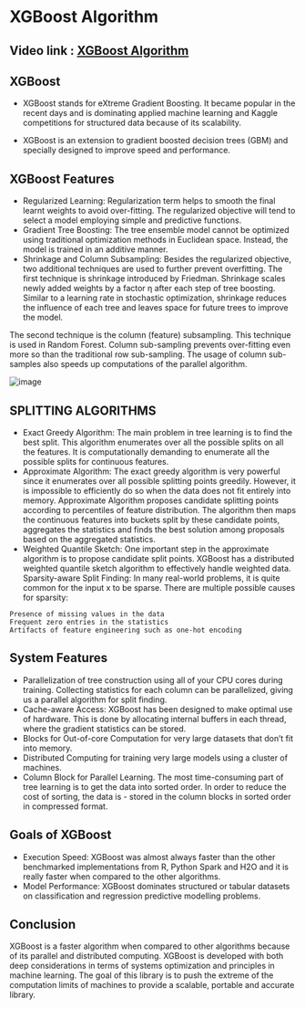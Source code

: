 # XGBoost Algorithm

## Video link : [XGBoost Algorithm]()

## XGBoost
- XGBoost stands for eXtreme Gradient Boosting. It became popular in the recent days and is dominating applied machine learning and Kaggle competitions for structured data because of its scalability.

- XGBoost is an extension to gradient boosted decision trees (GBM) and specially designed to improve speed and performance.

## XGBoost Features
- Regularized Learning: Regularization term helps to smooth the final learnt weights to avoid over-fitting. The regularized objective will tend to select a model employing simple and predictive functions.
- Gradient Tree Boosting: The tree ensemble model cannot be optimized using traditional optimization methods in Euclidean space. Instead, the model is trained in an additive manner.
- Shrinkage and Column Subsampling: Besides the regularized objective, two additional techniques are used to further prevent overfitting. The first technique is shrinkage introduced by Friedman. Shrinkage scales newly added weights by a factor η after each step of tree boosting. Similar to a learning rate in stochastic optimization, shrinkage reduces the influence of each tree and leaves space for future trees to improve the model. 

The second technique is the column (feature) subsampling. This technique is used in Random Forest. Column sub-sampling prevents over-fitting even more so than the traditional row sub-sampling. The usage of column sub-samples also speeds up computations of the parallel algorithm.

![image](https://user-images.githubusercontent.com/63282184/143389540-072965ef-1e1c-41f2-a286-2433599b04d8.png)


## SPLITTING ALGORITHMS
- Exact Greedy Algorithm: The main problem in tree learning is to find the best split. This algorithm enumerates over all the possible splits on all the features. It is computationally demanding to enumerate all the possible splits for continuous features.
- Approximate Algorithm: The exact greedy algorithm is very powerful since it enumerates over all possible splitting points greedily. However, it is impossible to efficiently do so when the data does not fit entirely into memory. Approximate Algorithm proposes candidate splitting points according to percentiles of feature distribution. The algorithm then maps the continuous features into buckets split by these candidate points, aggregates the statistics and finds the best solution among proposals based on the aggregated statistics.
- Weighted Quantile Sketch: One important step in the approximate algorithm is to propose candidate split points. XGBoost has a distributed weighted quantile sketch algorithm to effectively handle weighted data.
Sparsity-aware Split Finding: In many real-world problems, it is quite common for the input x to be sparse. There are multiple possible causes for sparsity:

```
Presence of missing values in the data
Frequent zero entries in the statistics
Artifacts of feature engineering such as one-hot encoding
```


## System Features
- Parallelization of tree construction using all of your CPU cores during training. Collecting statistics for each column can be parallelized, giving us a parallel algorithm for split finding.
- Cache-aware Access: XGBoost has been designed to make optimal use of hardware. This is done by allocating internal buffers in each thread, where the gradient statistics can be stored.
- Blocks for Out-of-core Computation for very large datasets that don’t fit into memory.
- Distributed Computing for training very large models using a cluster of machines.
- Column Block for Parallel Learning. The most time-consuming part of tree learning is to get the data into sorted order. In order to reduce the cost of sorting, the data is - stored in the column blocks in sorted order in compressed format.

## Goals of XGBoost 
- Execution Speed: XGBoost was almost always faster than the other benchmarked implementations from R, Python Spark and H2O and it is really faster when compared to the other algorithms.
- Model Performance: XGBoost dominates structured or tabular datasets on classification and regression predictive modelling problems.

## Conclusion 
XGBoost is a faster algorithm when compared to other algorithms because of its parallel and distributed computing. XGBoost is developed with both deep considerations in terms of systems optimization and principles in machine learning. The goal of this library is to push the extreme of the computation limits of machines to provide a scalable, portable and accurate library.
